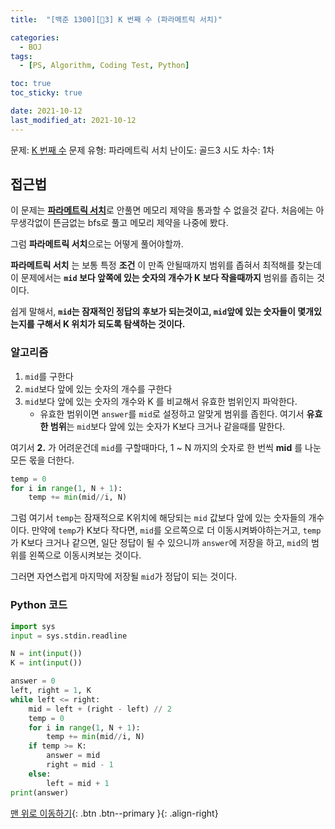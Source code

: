 ```yaml
---
title:  "[백준 1300][💛3] K 번째 수 (파라메트릭 서치)" 

categories:
  - BOJ
tags:
  - [PS, Algorithm, Coding Test, Python]

toc: true
toc_sticky: true

date: 2021-10-12
last_modified_at: 2021-10-12
---
```


문제: [K 번째 수](https://www.acmicpc.net/problem/1300)
문제 유형: 파라메트릭 서치
난이도: 골드3
시도 차수: 1차

## 접근법
이 문제는 [**파라메트릭 서치**](https://blog.naver.com/wnstjr4620/222413456461)로 안풀면 메모리 제약을 통과할 수 없을것 같다.
처음에는 아무생각없이 뜬금없는 bfs로 풀고 메모리 제약을 나중에 봤다.

그럼 **파라메트릭 서치**으로는 어떻게 풀어야할까.

**파라메트릭 서치** 는 보통
특정 **조건** 이 만족 안될때까지 범위를 좁혀서 최적해를 찾는데
이 문제에서는 **`mid` 보다 앞쪽에 있는 숫자의 개수가 K 보다 작을때까지** 범위를 좁히는 것이다.

쉽게 말해서, **`mid`는 잠재적인 정답의 후보가 되는것이고, `mid`앞에 있는 숫자들이 몇개있는지를 구해서 K 위치가 되도록 탐색하는 것이다.**

### 알고리즘
1. `mid`를 구한다
2. `mid`보다 앞에 있는 숫자의 개수를 구한다
3. `mid`보다 앞에 있는 숫자의 개수와 K 를 비교해서 유효한 범위인지 파악한다.
	- 유효한 범위이면 `answer`를 `mid`로 설정하고 알맞게 범위를 좁힌다.
여기서 **유효한 범위**는 `mid`보다 앞에 있는 숫자가 K보다 크거나 같을때를 말한다.

여기서 **2.** 가 어려운건데
`mid`를 구할때마다, 1 ~ N 까지의 숫자로 한 번씩 **mid** 를 나눈 모든 몫을 더한다.
```python
temp = 0
for i in range(1, N + 1):
    temp += min(mid//i, N)
```
그럼 여기서 `temp`는 잠재적으로 K위치에 해당되는 `mid` 값보다 앞에 있는 숫자들의 개수이다.
만약에 `temp`가 K보다 작다면, `mid`를 오르쪽으로 더 이동시켜봐야하는거고,
`temp`가 K보다 크거나 같으면, 일단 정답이 될 수 있으니까 `answer`에 저장을 하고,
`mid`의 범위를 왼쪽으로 이동시켜보는 것이다.

그러면 자연스럽게 마지막에 저장될 `mid`가 정답이 되는 것이다.


### Python 코드
```python
import sys
input = sys.stdin.readline

N = int(input())
K = int(input())

answer = 0
left, right = 1, K
while left <= right:
    mid = left + (right - left) // 2
    temp = 0
    for i in range(1, N + 1):
        temp += min(mid//i, N)
    if temp >= K:
        answer = mid
        right = mid - 1
    else:
        left = mid + 1
print(answer)
```


[맨 위로 이동하기](#){: .btn .btn--primary }{: .align-right}